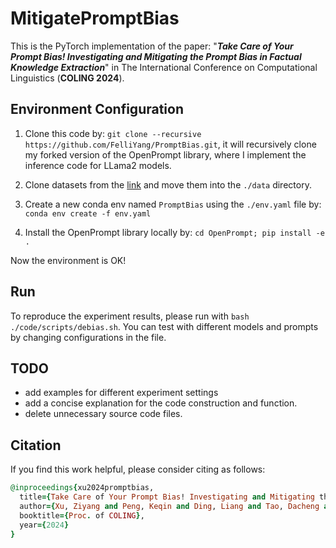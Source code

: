 ﻿# MitigatePromptBias

This is the PyTorch implementation of the paper: "<b><i>Take Care of Your Prompt Bias! Investigating and Mitigating the Prompt Bias in Factual Knowledge Extraction</i></b>" in The International Conference on Computational Linguistics (<b>COLING 2024</b>).

## Environment Configuration

1. Clone this code by: `git clone --recursive https://github.com/FelliYang/PromptBias.git`, it will recursively clone my forked version of the OpenPrompt library, where I implement the inference code for LLama2 models.

2. Clone datasets from the [link](https://gitee.com/FelliYang/factual-probing-dataset.git) and move them into the `./data` directory.

3. Create a new conda env named `PromptBias` using the `./env.yaml` file by: `conda env create -f env.yaml`

4. Install the OpenPrompt library locally by: `cd OpenPrompt; pip install -e .`

Now the environment is OK!

## Run

To reproduce the experiment results, please run with `bash ./code/scripts/debias.sh`. You can test with different models and prompts by changing configurations in the file.


## TODO
- add examples for different experiment settings
- add a concise explanation for the code construction and function.
- delete unnecessary source code files.

## Citation
If you find this work helpful, please consider citing as follows:  
```ruby
@inproceedings{xu2024promptbias,
  title={Take Care of Your Prompt Bias! Investigating and Mitigating the Prompt Bias in Factual Knowledge Extraction},
  author={Xu, Ziyang and Peng, Keqin and Ding, Liang and Tao, Dacheng and Lu, Xiliang},
  booktitle={Proc. of COLING},
  year={2024}
}
```
